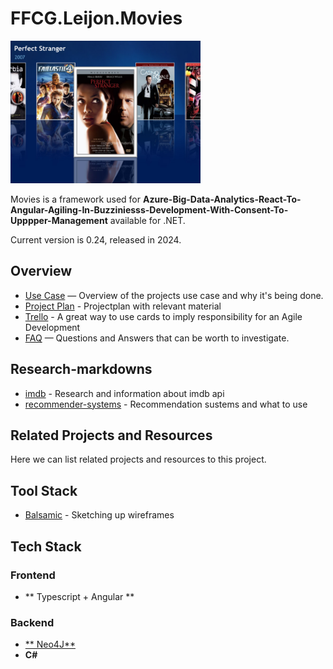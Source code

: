 # FFCG.Leijon.Movies
<img src="mce7_lg.jpg" alt="Mountain View" style="width:304px;height:228px;">

Movies is a framework used for **Azure-Big-Data-Analytics-React-To-Angular-Agiling-In-Buzziniesss-Development-With-Consent-To-Upppper-Management** available for .NET.

Current version is 0.24, released in 2024.


## Overview
* [Use Case](doc/md/usage.md) — Overview of the projects use case and why it's being done.
* [Project Plan](doc/md/projectplan.md) - Projectplan with relevant material
* [Trello](https://trello.com/b/wzRKEJoC/moviecollector) - A great way to use cards to imply responsibility for an Agile Development
* [FAQ](faq.html) — Questions and Answers that can be worth to investigate.

## Research-markdowns

* [imdb](doc/imdb.md) - Research and information about imdb api
* [recommender-systems](doc/recommender.md) - Recommendation sustems and what to use

## Related Projects and Resources

Here we can list related projects and resources to this project.

## Tool Stack
* [Balsamic](https://balsamiq.com/) - Sketching up wireframes

## Tech Stack

### Frontend
* ** Typescript + Angular **

### Backend
* [** Neo4J**](http://neo4j.com/)
* **C#**

